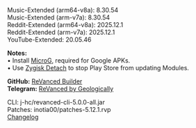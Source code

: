Music-Extended (arm64-v8a): 8.30.54  
Music-Extended (arm-v7a): 8.30.54  
Reddit-Extended (arm64-v8a): 2025.12.1  
Reddit-Extended (arm-v7a): 2025.12.1  
YouTube-Extended: 20.05.46  

**Notes:**  
• Install [MicroG](https://github.com/WSTxda/MicroG-RE/releases/latest), required for Google APKs.  
• Use [Zygisk Detach](https://github.com/j-hc/zygisk-detach) to stop Play Store from updating Modules.  

**GitHub:** [ReVanced Builder](https://github.com/geologically/revanced-builder)  
**Telegram:** [ReVanced by Geologically](https://t.me/rvbygeo)
  
CLI: j-hc/revanced-cli-5.0.0-all.jar  
Patches: inotia00/patches-5.12.1.rvp  
[Changelog](https://github.com/inotia00/revanced-patches/releases/tag/v5.12.1)  
